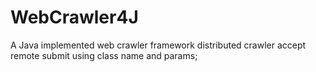 # WebCrawler4J
A Java implemented web crawler framework
distributed crawler accept remote submit using class name and params;
